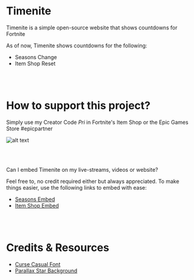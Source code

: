 # Timenite


Timenite is a simple open-source website that shows countdowns for Fortnite


As of now, Timenite shows countdowns for the following: 
- Seasons Change
- Item Shop Reset




<br /><br />



# How to support this project?
Simply use my Creator Code *Pri* in Fortnite's Item Shop or the Epic Games Store #epicpartner

![alt text](https://timenite.com/images/sacpri.gif)


<br /><br />

Can I embed Timenite on my live-streams, videos or website?

Feel free to, no credit required either but always appreciated. To make things easier, use the following links to embed with ease:

- [Seasons Embed](https://timenite.com/embeds/seasons-embed)
- [Item Shop Embed](https://timenite.com/embeds/item-shop-embed)


<br /><br />

# Credits & Resources
- [Curse Casual Font](https://www.dafont.com/curse-casual-jve.font)
- [Parallax Star Background](https://codepen.io/saransh/pen/BKJun)


